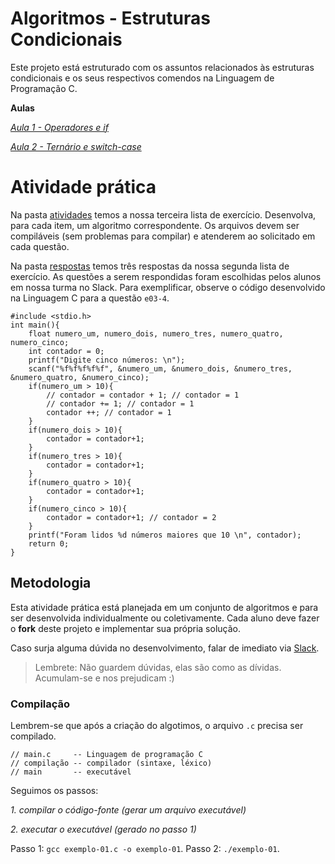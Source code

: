 # Algoritmos - Estruturas Condicionais

Este projeto está estruturado com os assuntos relacionados às estruturas condicionais e os seus respectivos comendos na Linguagem de Programação C.

**Aulas**

*[Aula 1 - Operadores e if ](https://github.com/ifpb-disciplinas-2022-1/controle-algoritmos-condicionais/commit/c4c197855943eb5d53ab4c7a1c057f334c1185aa)*

*[Aula 2 - Ternário e switch-case ](https://github.com/ifpb-disciplinas-2022-1/controle-algoritmos-condicionais/commit/767fe0326b160bc26df96780089dcf9972b25cc2)*  


# Atividade prática

Na pasta [atividades](/atividades) temos a nossa terceira lista de exercício. Desenvolva, para cada item, um algoritmo correspondente.
Os arquivos devem ser compiláveis (sem problemas para compilar) e atenderem ao solicitado em cada questão.

Na pasta [respostas](/respostas) temos três respostas da nossa segunda lista de exercício. As questões a serem respondidas foram escolhidas pelos alunos em nossa turma no Slack. Para exemplificar, observe o código desenvolvido na Linguagem C para a questão `e03-4`.

```
#include <stdio.h> 
int main(){    
    float numero_um, numero_dois, numero_tres, numero_quatro, numero_cinco;
    int contador = 0;
    printf("Digite cinco números: \n");
    scanf("%f%f%f%f%f", &numero_um, &numero_dois, &numero_tres, &numero_quatro, &numero_cinco);
    if(numero_um > 10){
        // contador = contador + 1; // contador = 1 
        // contador += 1; // contador = 1 
        contador ++; // contador = 1 
    }     
    if(numero_dois > 10){
        contador = contador+1;
    }     
    if(numero_tres > 10){
        contador = contador+1;
    }    
    if(numero_quatro > 10){
        contador = contador+1;
    }    
    if(numero_cinco > 10){
        contador = contador+1; // contador = 2
    }
    printf("Foram lidos %d números maiores que 10 \n", contador);
    return 0;
}
```


## Metodologia

Esta atividade prática está planejada em um conjunto de algoritmos e para ser desenvolvida individualmente ou coletivamente. 
Cada aluno deve fazer o __fork__ deste projeto e implementar sua própria solução. 

Caso surja alguma dúvida no desenvolvimento, falar de imediato via [Slack](https://ifpb20221-algoritmos.slack.com/archives/C03EMK97YKS). 

> Lembrete: Não guardem dúvidas, elas são como as dívidas. Acumulam-se e nos prejudicam :)

### Compilação

Lembrem-se que após a criação do algotimos, o arquivo `.c` precisa ser compilado.

```
// main.c     -- Linguagem de programação C
// compilação -- compilador (sintaxe, léxico)
// main       -- executável
```

Seguimos os passos:

*1. compilar o código-fonte (gerar um arquivo executável)*

*2. executar o executável (gerado no passo 1)*

Passo 1: `gcc exemplo-01.c -o exemplo-01`.
Passo 2: `./exemplo-01`.